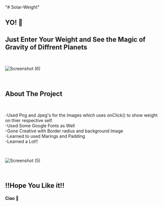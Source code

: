 "# Solar-Weight" 

<h2> YO! 🤟</h2>

<h2>Just Enter Your Weight and See the Magic of Gravity of Diffrent Planets</h2>

<br>

![Screenshot (6)](https://user-images.githubusercontent.com/71917947/190465418-2569cf41-fa4f-44a6-a6be-96c892ba87d3.png)

<br>

##  About The Project

<br>

-Used Png and Jpeg's for the Images which uses onClick() to show weight on thier respective self.<br>
-Used Some Google Fonts as Well<br>
-Gone Creative with Border radius and background Image<br>
-Learned to used Marings and Padding<br>
-Learned a Lot!!<br>

<br>

![Screenshot (5)](https://user-images.githubusercontent.com/71917947/190463119-1cab0222-8dde-455a-9618-5cf33121da7c.png)

<br>

<h2>!!Hope You Like it!!</h2>

#### Ciao 👋 <br>

